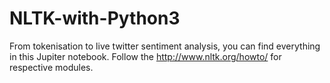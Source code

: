 # NLTK-with-Python3
From tokenisation to live twitter sentiment analysis, you can find everything in this Jupiter notebook. Follow the  http://www.nltk.org/howto/ for respective modules. 

